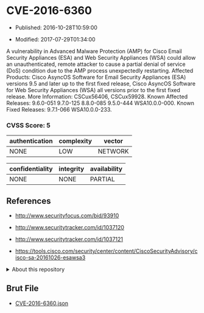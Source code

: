 # CVE-2016-6360

- Published: 2016-10-28T10:59:00

- Modified: 2017-07-29T01:34:00

A vulnerability in Advanced Malware Protection (AMP) for Cisco Email Security Appliances (ESA) and Web Security Appliances (WSA) could allow an unauthenticated, remote attacker to cause a partial denial of service (DoS) condition due to the AMP process unexpectedly restarting. Affected Products: Cisco AsyncOS Software for Email Security Appliances (ESA) versions 9.5 and later up to the first fixed release, Cisco AsyncOS Software for Web Security Appliances (WSA) all versions prior to the first fixed release. More Information: CSCux56406, CSCux59928. Known Affected Releases: 9.6.0-051 9.7.0-125 8.8.0-085 9.5.0-444 WSA10.0.0-000. Known Fixed Releases: 9.7.1-066 WSA10.0.0-233.

### CVSS Score: **5**

| authentication | complexity | vector |
| --- | --- | --- |
| NONE | LOW | NETWORK |

| confidentiality | integrity | availability |
| --- | --- | --- |
| NONE | NONE | PARTIAL |

## References

* http://www.securityfocus.com/bid/93910

* http://www.securitytracker.com/id/1037120

* http://www.securitytracker.com/id/1037121

* https://tools.cisco.com/security/center/content/CiscoSecurityAdvisory/cisco-sa-20161026-esawsa3

<details>
<summary>About this repository</summary> 

  This repository is part of the project [Live Hack CVE](https://github.com/Live-Hack-CVE). Main website can be found [www.live-hack.org](https://www.live-hack.org) 
  
  Made by [Sn0wAlice](https://github.com/Sn0wAlice) for the people that care about security and need to have a feed of the latest CVEs. Hope you enjoy it, don't forget to star the repo and follow me on [Twitter](https://twitter.com/Sn0wAlice) and [Github](https://github.com/Sn0wAlice). And that is my [personnal website](https://www.alice-snow.me/)

  - [Home Page](https://github.com/Live-Hack-CVE)
  - [Framework](https://github.com/Live-Hack-CVE/cve-framework)
  - [CVE database](https://github.com/Live-Hack-CVE/full_database)
  - [Changelog](https://github.com/Live-Hack-CVE/Changelog)
</details>

## Brut File

* [CVE-2016-6360.json](https://raw.githubusercontent.com/Live-Hack-CVE/full_database/main/cves/2016/CVE-2016-6360.json)

